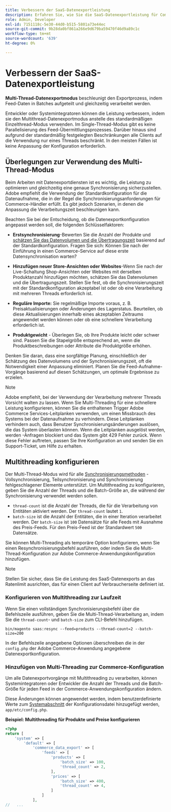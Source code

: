 ```yaml
---
title: Verbessern der SaaS-Datenexportleistung
description: Erfahren Sie, wie Sie die SaaS-Datenexportleistung für Commerce Services mithilfe eines Multi-Thread-Datenexportmodus verbessern können.
role: Admin, Developer
exl-id: 7151118c-5e30-44d0-b515-5801a73e44ec
source-git-commit: 9b28da0bf861a266e9d679ba59470f46d9a89c1c
workflow-type: tm+mt
source-wordcount: '639'
ht-degree: 0%

---
```


# Verbessern der SaaS-Datenexportleistung

**Multi-Thread-Datenexportmodus** beschleunigt den Exportprozess, indem Feed-Daten in Batches aufgeteilt und gleichzeitig verarbeitet werden.

Entwickler oder Systemintegratoren können die Leistung verbessern, indem sie den Multithread-Datenexportmodus anstelle des standardmäßigen Einzelthread-Modus verwenden. Im Single-Thread-Modus gibt es keine Parallelisierung des Feed-Übermittlungsprozesses. Darüber hinaus sind aufgrund der standardmäßig festgelegten Beschränkungen alle Clients auf die Verwendung nur eines Threads beschränkt. In den meisten Fällen ist keine Anpassung der Konfiguration erforderlich.

## Überlegungen zur Verwendung des Multi-Thread-Modus

Beim Arbeiten mit Datenexportdiensten ist es wichtig, die Leistung zu optimieren und gleichzeitig eine genaue Synchronisierung sicherzustellen.
Adobe empfiehlt die Verwendung der Standardkonfiguration für die Datenaufnahme, die in der Regel die Synchronisierungsanforderungen für Commerce-Händler erfüllt. Es gibt jedoch Szenarien, in denen die Anpassung die Verarbeitungszeit beschleunigen kann.

Beachten Sie bei der Entscheidung, ob die Datenexportkonfiguration angepasst werden soll, die folgenden Schlüsselfaktoren:

- **Erstsynchronisierung**-Bewerten Sie die Anzahl der Produkte und [schätzen Sie das Datenvolumen und die Übertragungszeit](estimate-data-volume-sync-time.md) basierend auf der Standardkonfiguration. Fragen Sie sich: Können Sie nach der Einführung in einen Commerce-Service auf diese erste Datensynchronisation warten?

- **Hinzufügen neuer Store-Ansichten oder Websites**-Wenn Sie nach der Live-Schaltung Shop-Ansichten oder Websites mit derselben Produktanzahl hinzufügen möchten, schätzen Sie das Datenvolumen und die Übertragungszeit. Stellen Sie fest, ob die Synchronisierungszeit mit der Standardkonfiguration akzeptabel ist oder ob eine Verarbeitung mit mehreren Threads erforderlich ist.

- **Reguläre Importe:** Sie regelmäßige Importe voraus, z. B. Preisaktualisierungen oder Änderungen des Lagerstatus. Beurteilen, ob diese Aktualisierungen innerhalb eines akzeptablen Zeitraums angewendet werden können oder ob eine schnellere Verarbeitung erforderlich ist.

- **Produktgewicht** - Überlegen Sie, ob Ihre Produkte leicht oder schwer sind. Passen Sie die Stapelgröße entsprechend an, wenn die Produktbeschreibungen oder Attribute die Produktgröße erhöhen.

Denken Sie daran, dass eine sorgfältige Planung, einschließlich der Schätzung des Datenvolumens und der Synchronisierungszeit, oft die Notwendigkeit einer Anpassung eliminiert. Planen Sie die Feed-Aufnahme-Vorgänge basierend auf diesen Schätzungen, um optimale Ergebnisse zu erzielen.

>[!NOTE]
>
>Adobe empfiehlt, bei der Verwendung der Verarbeitung mehrerer Threads Vorsicht walten zu lassen. Wenn Sie Multi-Threading für eine schnellere Leistung konfigurieren, können Sie die enthaltenen Trigger Adobe Commerce Services-Leitplanken verwenden, um einen Missbrauch des Systems bei der Datenaufnahme zu verhindern. Diese Leitplanken verhindern auch, dass Benutzer Synchronisierungsänderungen auslösen, die das System überlasten können. Wenn die Leitplanken ausgelöst werden, werden -Anfragen blockiert und das System gibt 429 Fehler zurück. Wenn diese Fehler auftreten, passen Sie Ihre Konfiguration an und senden Sie ein Support-Ticket, um Hilfe zu erhalten.

## Multithreading konfigurieren

Der Multi-Thread-Modus wird für alle [Synchronisierungsmethoden](data-synchronization.md#synchronization-process) - Vollsynchronisierung, Teilsynchronisierung und Synchronisierung fehlgeschlagener Elemente unterstützt. Um Multithreading zu konfigurieren, geben Sie die Anzahl der Threads und die Batch-Größe an, die während der Synchronisierung verwendet werden sollen.

- `thread-count` ist die Anzahl der Threads, die für die Verarbeitung von Entitäten aktiviert werden. Der `thread-count` lautet `1`.
- `batch-size` ist die Anzahl der Entitäten, die in einer Iteration verarbeitet werden. Der `batch-size` ist `100` Datensätze für alle Feeds mit Ausnahme des Preis-Feeds. Für den Preis-Feed ist der Standardwert `500` Datensätze.

Sie können Multi-Threading als temporäre Option konfigurieren, wenn Sie einen Resynchronisierungsbefehl ausführen, oder indem Sie die Multi-Thread-Konfiguration zur Adobe Commerce-Anwendungskonfiguration hinzufügen.

>[!NOTE]
>
>Stellen Sie sicher, dass Sie die Leistung des SaaS-Datenexports an das Ratenlimit ausrichten, das für einen Client auf Verbraucherseite definiert ist.

### Konfigurieren von Multithreading zur Laufzeit

Wenn Sie einen vollständigen Synchronisierungsbefehl über die Befehlszeile ausführen, geben Sie die Multi-Thread-Verarbeitung an, indem Sie die `thread-count`- und `batch-size` zum CLI-Befehl hinzufügen.

```
bin/magento saas:resync --feed=products --thread-count=2 --batch-size=200
```

In der Befehlszeile angegebene Optionen überschreiben die in der `config.php` der Adobe Commerce-Anwendung angegebene Datenexportkonfiguration.

### Hinzufügen von Multi-Threading zur Commerce-Konfiguration

Um alle Datenexportvorgänge mit Multithreading zu verarbeiten, können Systemintegratoren oder Entwickler die Anzahl der Threads und die Batch-Größe für jeden Feed in der Commerce-Anwendungskonfiguration ändern.

Diese Änderungen können angewendet werden, indem benutzerdefinierte Werte zum [Systemabschnitt](https://experienceleague.adobe.com/en/docs/commerce-operations/configuration-guide/files/config-reference-configphp#system) der Konfigurationsdatei hinzugefügt werden, `app/etc/config.php`.

**Beispiel: Multithreading für Produkte und Preise konfigurieren**

```php
<?php
return [
    'system' => [
        'default' => [
            'commerce_data_export' => [
                'feeds' => [
                    'products' => [
                        'batch_size' => 100,
                        'thread_count' => 2,
                    ],
                    'prices' => [
                        'batch_size' => 400,
                        'thread_count' => 4,
                    ]
                ]
            ],
//   ...
```

